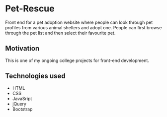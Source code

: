 # Pet-Rescue
Front end for a pet adoption website where people can look through pet profiles from various animal shelters and adopt one. People can first browse through the pet list and then select their favourite pet.


## Motivation
This is one of my ongoing college projects for front-end development.


## Technologies used
- HTML
- CSS
- JavaSript
- jQuery
- Bootstrap


